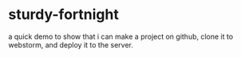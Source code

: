 # sturdy-fortnight
a quick demo to show that i can make a project on github, clone it to webstorm, and deploy it to the server.
